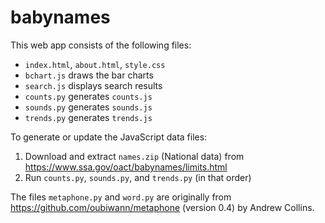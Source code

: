 # babynames

This web app consists of the following files:

* `index.html`, `about.html`, `style.css`
* `bchart.js` draws the bar charts
* `search.js` displays search results
* `counts.py` generates `counts.js`
* `sounds.py` generates `sounds.js`
* `trends.py` generates `trends.js`

To generate or update the JavaScript data files:

1. Download and extract `names.zip` (National data) from https://www.ssa.gov/oact/babynames/limits.html
2. Run `counts.py`, `sounds.py`, and `trends.py` (in that order)

The files `metaphone.py` and `word.py` are originally from https://github.com/oubiwann/metaphone (version 0.4) by Andrew Collins.
